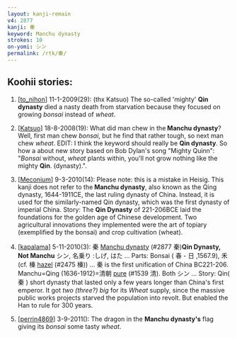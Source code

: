 ```yaml
---
layout: kanji-remain
v4: 2877
kanji: 秦
keyword: Manchu dynasty
strokes: 10
on-yomi: シン
permalink: /rtk/秦/
---
```


## Koohii stories: 

1) [<a href="http://kanji.koohii.com/profile/to_nihon">to_nihon</a>] 11-1-2009(29): (thx Katsuo) The so-called &#039;mighty&#039; <strong>Qin dynasty</strong> died a nasty death from starvation because they focused on growing <em>bonsai</em> instead of <em>wheat</em>.

2) [<a href="http://kanji.koohii.com/profile/Katsuo">Katsuo</a>] 18-8-2008(19): What did man chew in the<strong> Manchu dynasty</strong>? Well, first man chew <em>bonsai</em>, but he find that rather tough, so next man chew <em>wheat</em>. EDIT: I think the keyword should really be <strong>Qin dynasty</strong>. So how a about new story based on Bob Dylan&#039;s song &quot;Mighty Quinn&quot;: &quot;<em>Bonsai</em> without, <em>wheat</em> plants within, you&#039;ll not grow nothing like the mighty <strong>Qin</strong>. (dynasty).&quot;.

3) [<a href="http://kanji.koohii.com/profile/Meconium">Meconium</a>] 9-3-2010(14): Please note: this is a mistake in Heisig. This kanji does not refer to the<strong> Manchu dynasty</strong>, also known as the Qing dynasty, 1644-1911CE, the last ruling dynasty of China. Instead, it is used for the similarly-named Qin dynasty, which was the first dynasty of imperial China. Story: The <strong>Qin Dynasty</strong> of 221-206BCE laid the foundations for the golden age of Chinese development. Two agricultural innovations they implemented were the art of topiary (exemplified by the bonsai) and crop cultivation (wheat).

4) [<a href="http://kanji.koohii.com/profile/kapalama">kapalama</a>] 5-11-2010(3): 秦 <a href="../v4/2877.html">Manchu dynasty</a> (#2877 秦)<strong>Qin Dynasty, Not Manchu</strong> シン, 名乗り :しげ, はた ... Parts: Bonsai ( 春 - 日 ,1567.9), 禾 (cf. 榛 <a href="../v4/2475.html">hazel</a> (#2475 榛)) ... 秦 is the first unification of China BC221-206.　Manchu=Qing (1636-1912)=清朝 <a href="../v4/1539.html">pure</a> (#1539 清). Both シン ... Story: Qin( 秦 ) short dynasty that lasted only a few years longer than China&#039;s first emperor. It got <em>two (three?)</em> <em>big</em> for its <em>Wheat</em> supply, since the massive public works projects starved the population into revolt. But enabled the Han to rule for 300 years.

5) [<a href="http://kanji.koohii.com/profile/perrin4869">perrin4869</a>] 3-9-2011(): The dragon in the <strong>Manchu dynasty&#039;s</strong> flag giving its <em>bonsai</em> some tasty <em>wheat</em>.

